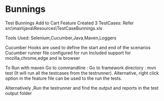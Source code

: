 # Bunnings
Test Bunnings Add to Cart Feature
Created 3 TestCases: Refer src\main\java\Resources\TestCaseBunnings.xls


Tools Used:
Selenium,Cucumber,Java,Maven,Loggers

Cucumber Hooks are used to define the start and end of the scenarios
Cucumber runner file configured for run
Included support for mozilla,chrome,edge and ie browser


To Run with maven
Go to commandline : Go to framework directory : mvn test (It will run all the testcases from the testrunner). Alternative, right click option in the feature file can be used to the run the tests.

Alternatively ,Run the testrunner and find the output and reports in the test output folder
